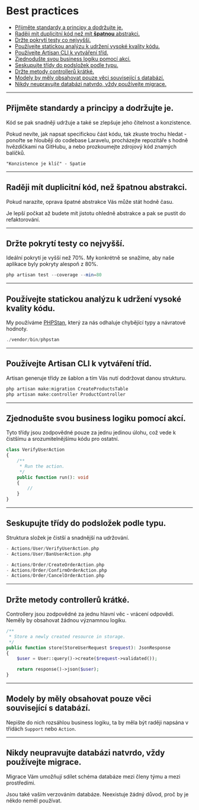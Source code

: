 # Best practices

- [Přijměte standardy a principy a dodržujte je.](#accept-the-standards-and-principles-and-follow-them)
- [Raději mít duplicitní kód než mít **špatnou** abstrakci.](#duplicated-code-is-preferred-over-the-wrong-abstraction)
- [Držte pokrytí testy co nejvyšší.](#keep-test-coverage-as-high-as-possible)
- [Používejte statickou analýzu k udržení vysoké kvality kódu.](#use-static-analysis-to-keep-code-high-quality)
- [Používejte Artisan CLI k vytváření tříd.](#use-artisan-cli-for-creating-classes)
- [Zjednodušte svou business logiku pomocí akcí.](#simplify-your-business-logic-with-action-classes)
- [Seskupujte třídy do podsložek podle typu.](#group-classes-into-subfolders-by-resources)
- [Držte metody controllerů krátké.](#keep-controller-methods-thin)
- [Modely by měly obsahovat pouze věci související s databází.](#models-should-contain-only-database-related-things)
- [Nikdy neupravujte databázi natvrdo, vždy používejte migrace.](#never-update-the-database-directly-always-use-migrations)

---

<a name="accept-the-standards-and-principles-and-follow-them"></a>

## Přijměte standardy a principy a dodržujte je.

Kód se pak snadněji udržuje a také se zlepšuje jeho čitelnost a konzistence.

Pokud nevíte, jak napsat specifickou část kódu, tak zkuste trochu hledat - ponořte se hlouběji do codebase Laravelu, procházejte repozitáře s hodně hvězdičkami na GitHubu, a nebo prozkoumejte zdrojový kód znamých balíčků.

```
"Konzistence je klíč" - Spatie
```

---

<a name="duplicated-code-is-preferred-over-the-wrong-abstraction"></a>

## Raději mít duplicitní kód, než **špatnou** abstrakci.

Pokud narazíte, oprava špatné abstrakce Vás může stát hodně času.

Je lepší počkat až budete mít jistotu ohledně abstrakce a pak se pustit do refaktorování.

---

<a name="keep-test-coverage-as-high-as-possible"></a>

## Držte pokrytí testy co nejvyšší.

Ideální pokrytí je vyšší než 70%. My konkrétně se snažíme, aby naše aplikace byly pokryty alespoň z 80%.

```php
php artisan test --coverage --min=80
```

---

<a name="use-static-analysis-to-keep-code-high-quality"></a>

## Používejte statickou analýzu k udržení vysoké kvality kódu.

My používáme [PHPStan](https://phpstan.org), který za nás odhaluje chybějící typy a návratové hodnoty.

```php
./vendor/bin/phpstan
```

---

<a name="use-artisan-cli-for-creating-classes"></a>

## Používejte Artisan CLI k vytváření tříd.

Artisan generuje třídy ze šablon a tím Vás nutí dodržovat danou strukturu.

```php
php artisan make:migration CreateProductsTable
php artisan make:controller ProductController
```

---

<a name="simplify-your-business-logic-with-action-classes"></a>

## Zjednodušte svou business logiku pomocí akcí.

Tyto třídy jsou zodpovědné pouze za jednu jedinou úlohu, což vede k čistšímu a srozumitelnějšímu kódu pro ostatní.

```php
class VerifyUserAction
{
    /**
     * Run the action.
     */
    public function run(): void
    {
        //
    }
}
```

---

<a name="group-classes-into-subfolders-by-resources"></a>

## Seskupujte třídy do podsložek podle typu.

Struktura složek je čistší a snadnější na udržování.

```php
- Actions/User/VerifyUserAction.php
- Actions/User/BanUserAction.php

- Actions/Order/CreateOrderAction.php
- Actions/Order/ConfirmOrderAction.php
- Actions/Order/CancelOrderAction.php
```

---

<a name="keep-controller-methods-thin"></a>

## Držte metody controllerů krátké.

Controllery jsou zodpovědné za jednu hlavní věc - vrácení odpovědi. Neměly by obsahovat žádnou významnou logiku.

```php
/**
 * Store a newly created resource in storage.
 */
public function store(StoreUserRequest $request): JsonResponse
{
    $user = User::query()->create($request->validated());

    return response()->json($user);
}
```

---

<a name="models-should-contain-only-database-related-things"></a>

## Modely by měly obsahovat pouze věci související s databází.

Nepište do nich rozsáhlou business logiku, ta by měla být raději napsána v třídách `Support` nebo `Action`.

---

<a name="never-update-the-database-directly-always-use-migrations"></a>

## Nikdy neupravujte databázi natvrdo, vždy používejte migrace.

Migrace Vám umožňují sdílet schéma databáze mezi členy týmu a mezi prostředími.

Jsou také vaším verzováním databáze. Neexistuje žádný důvod, proč by je někdo neměl používat.

